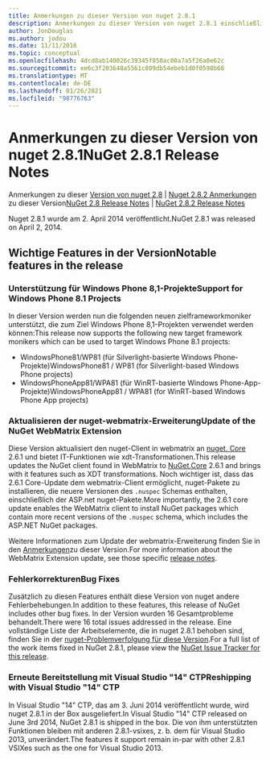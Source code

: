 ```yaml
---
title: Anmerkungen zu dieser Version von nuget 2.8.1
description: Anmerkungen zu dieser Version von nuget 2.8.1 einschließlich bekannter Probleme, Fehlerbehebungen, hinzugefügter Features und dcrs.
author: JonDouglas
ms.author: jodou
ms.date: 11/11/2016
ms.topic: conceptual
ms.openlocfilehash: 4dcd8ab140026c39345f850ac00a7a5f26a0e62c
ms.sourcegitcommit: ee6c3f203648a5561c809db54ebeb1d0f0598b68
ms.translationtype: MT
ms.contentlocale: de-DE
ms.lasthandoff: 01/26/2021
ms.locfileid: "98776763"
---
```

# <a name="nuget-281-release-notes"></a><span data-ttu-id="60a4e-103">Anmerkungen zu dieser Version von nuget 2.8.1</span><span class="sxs-lookup"><span data-stu-id="60a4e-103">NuGet 2.8.1 Release Notes</span></span>

<span data-ttu-id="60a4e-104">Anmerkungen zu dieser [Version von nuget 2,8](../release-notes/nuget-2.8.md)  |  [Nuget 2.8.2 Anmerkungen](../release-notes/nuget-2.8.2.md) zu dieser Version</span><span class="sxs-lookup"><span data-stu-id="60a4e-104">[NuGet 2.8 Release Notes](../release-notes/nuget-2.8.md) | [NuGet 2.8.2 Release Notes](../release-notes/nuget-2.8.2.md)</span></span>

<span data-ttu-id="60a4e-105">Nuget 2.8.1 wurde am 2. April 2014 veröffentlicht.</span><span class="sxs-lookup"><span data-stu-id="60a4e-105">NuGet 2.8.1 was released on April 2, 2014.</span></span>

## <a name="notable-features-in-the-release"></a><span data-ttu-id="60a4e-106">Wichtige Features in der Version</span><span class="sxs-lookup"><span data-stu-id="60a4e-106">Notable features in the release</span></span>

### <a name="support-for-windows-phone-81-projects"></a><span data-ttu-id="60a4e-107">Unterstützung für Windows Phone 8,1-Projekte</span><span class="sxs-lookup"><span data-stu-id="60a4e-107">Support for Windows Phone 8.1 Projects</span></span>
<span data-ttu-id="60a4e-108">In dieser Version werden nun die folgenden neuen zielframeworkmoniker unterstützt, die zum Ziel Windows Phone 8,1-Projekten verwendet werden können:</span><span class="sxs-lookup"><span data-stu-id="60a4e-108">This release now supports the following new target framework monikers which can be used to target Windows Phone 8.1 projects:</span></span>

* <span data-ttu-id="60a4e-109">WindowsPhone81/WP81 (für Silverlight-basierte Windows Phone-Projekte)</span><span class="sxs-lookup"><span data-stu-id="60a4e-109">WindowsPhone81 / WP81 (for Silverlight-based Windows Phone projects)</span></span>
* <span data-ttu-id="60a4e-110">WindowsPhoneApp81/WPA81 (für WinRT-basierte Windows Phone-App-Projekte)</span><span class="sxs-lookup"><span data-stu-id="60a4e-110">WindowsPhoneApp81 / WPA81 (for WinRT-based Windows Phone App projects)</span></span>

### <a name="update-of-the-nuget-webmatrix-extension"></a><span data-ttu-id="60a4e-111">Aktualisieren der nuget-webmatrix-Erweiterung</span><span class="sxs-lookup"><span data-stu-id="60a4e-111">Update of the NuGet WebMatrix Extension</span></span>
<span data-ttu-id="60a4e-112">Diese Version aktualisiert den nuget-Client in webmatrix an [nuget. Core](https://www.nuget.org/packages/Nuget.Core/2.6.1) 2.6.1 und bietet IT-Funktionen wie xdt-Transformationen.</span><span class="sxs-lookup"><span data-stu-id="60a4e-112">This release updates the NuGet client found in WebMatrix to [NuGet.Core](https://www.nuget.org/packages/Nuget.Core/2.6.1) 2.6.1 and brings with it features such as XDT transformations.</span></span> <span data-ttu-id="60a4e-113">Noch wichtiger ist, dass das 2.6.1 Core-Update dem webmatrix-Client ermöglicht, nuget-Pakete zu installieren, die neuere Versionen des `.nuspec` Schemas enthalten, einschließlich der ASP.net nuget-Pakete.</span><span class="sxs-lookup"><span data-stu-id="60a4e-113">More importantly, the 2.6.1 core update enables the WebMatrix client to install NuGet packages which contain more recent versions of the `.nuspec` schema, which includes the ASP.NET NuGet packages.</span></span>

<span data-ttu-id="60a4e-114">Weitere Informationen zum Update der webmatrix-Erweiterung finden Sie in den [Anmerkungen](../release-notes/nuget-2.6.1-for-WebMatrix.md)zu dieser Version.</span><span class="sxs-lookup"><span data-stu-id="60a4e-114">For more information about the WebMatrix Extension update, see those specific [release notes](../release-notes/nuget-2.6.1-for-WebMatrix.md).</span></span>

### <a name="bug-fixes"></a><span data-ttu-id="60a4e-115">Fehlerkorrekturen</span><span class="sxs-lookup"><span data-stu-id="60a4e-115">Bug Fixes</span></span>
<span data-ttu-id="60a4e-116">Zusätzlich zu diesen Features enthält diese Version von nuget andere Fehlerbehebungen.</span><span class="sxs-lookup"><span data-stu-id="60a4e-116">In addition to these features, this release of NuGet includes other bug fixes.</span></span> <span data-ttu-id="60a4e-117">In der Version wurden 16 Gesamtprobleme behandelt.</span><span class="sxs-lookup"><span data-stu-id="60a4e-117">There were 16 total issues addressed in the release.</span></span> <span data-ttu-id="60a4e-118">Eine vollständige Liste der Arbeitselemente, die in nuget 2.8.1 behoben sind, finden Sie in der [nuget-Problemverfolgung für diese Version](https://nuget.codeplex.com/workitem/list/advanced?keyword=&status=All&type=All&priority=All&release=NuGet%202.8.1&assignedTo=All&component=All&sortField=LastUpdatedDate&sortDirection=Descending&page=0&reasonClosed=All).</span><span class="sxs-lookup"><span data-stu-id="60a4e-118">For a full list of the work items fixed in NuGet 2.8.1, please view the [NuGet Issue Tracker for this release](https://nuget.codeplex.com/workitem/list/advanced?keyword=&status=All&type=All&priority=All&release=NuGet%202.8.1&assignedTo=All&component=All&sortField=LastUpdatedDate&sortDirection=Descending&page=0&reasonClosed=All).</span></span>

### <a name="reshipping-with-visual-studio-14-ctp"></a><span data-ttu-id="60a4e-119">Erneute Bereitstellung mit Visual Studio "14" CTP</span><span class="sxs-lookup"><span data-stu-id="60a4e-119">Reshipping with Visual Studio "14" CTP</span></span>
<span data-ttu-id="60a4e-120">In Visual Studio "14" CTP, das am 3. Juni 2014 veröffentlicht wurde, wird nuget 2.8.1 in der Box ausgeliefert.</span><span class="sxs-lookup"><span data-stu-id="60a4e-120">In Visual Studio "14" CTP released on June 3rd 2014, NuGet 2.8.1 is shipped in the box.</span></span> <span data-ttu-id="60a4e-121">Die von ihm unterstützten Funktionen bleiben mit anderen 2.8.1-vsixes, z. b. dem für Visual Studio 2013, unverändert.</span><span class="sxs-lookup"><span data-stu-id="60a4e-121">The features it support remain in-par with other 2.8.1 VSIXes such as the one for Visual Studio 2013.</span></span>
